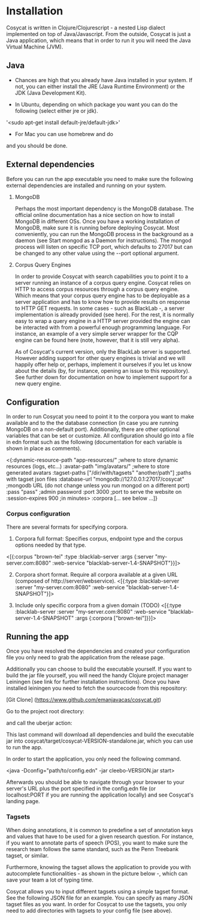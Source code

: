 # **Installation**

Cosycat is written in Clojure/Clojurescript - a nested Lisp dialect implemented on top of Java/Javascript. From the outside, Cosycat is just a Java application, which means that in order to run it you will need the Java Virtual Machine (JVM).

## **Java**

* Chances are high that you already have Java installed in your system. If not, you can either install the JRE (Java Runtime Environment) or the JDK (Java Development Kit).

* In Ubuntu, depending on which package you want you can do the following (select either jre or jdk).

'<sudo apt-get install default-jre/default-jdk>'

* For Mac you can use homebrew and do

<brew cask install java>

and you should be done.

## **External dependencies**

Before you can run the app executable you need to make sure the following external dependencies are installed and running on your system.

1. MongoDB

    Perhaps the most important dependency is the MongoDB database. The official online documentation has a nice section on how to           install MongoDB in different OSs. Once you have a working installation of MongoDB, make sure it is running before deploying Cosycat.     Most conveniently, you can run the MongoDB process in the background as a daemon (see Start mongod as a Daemon for instructions).       The mongod process will listen on specific TCP port, which defaults to 27017 but can be changed to any other value using the --port     optional argument.

2. Corpus Query Engines

    In order to provide Cosycat with search capabilities you to point it to a server running an instance of a corpus query engine.           Cosycat relies on HTTP to access corpus resources through a corpus query engine. Which means that your corpus query engine has to be     deployable as a server application and has to know how to provide results on response to HTTP GET requests. In some cases - such as     BlackLab -, a server implementation is already provided (see here). For the rest, it is normally easy to wrap a query engine in a       HTTP server provided the engine can be interacted with from a powerful enough programming language. For instance, an example of a       very simple server wrapper for the CQP engine can be found here (note, however, that it is still very alpha).

    As of Cosycat's current version, only the BlackLab server is supported. However adding support for other query engines is trivial       and we will happily offer help or, perhaps, implement it ourselves if you let us know about the details (by, for instance, opening       an issue to this repository). See further down for documentation on how to implement support for a new query engine.

## **Configuration**

In order to run Cosycat you need to point it to the corpora you want to make available and to the the database connection (in case you are running MongoDB on a non-default port). Additionally, there are other optional variables that can be set or customize. All configuration should go into a file in edn format such as the following (documentation for each variable is shown in place as comments).

<{:dynamic-resource-path "app-resources/"            ;where to store dynamic resources (logs, etc...)
 :avatar-path "img/avatars/"                        ;where to store generated avatars
 :tagset-paths ["/dir/with/tagsets" "another/path"] ;paths with tagset json files
 :database-url "mongodb://127.0.0.1:27017/cosycat"  ;mongodb URL (do not change unless you run mongod on a different port)
 :pass "pass"                                       ;admin password
 :port 3000                                         ;port to serve the website on
 :session-expires 900                               ;in minutes>
 :corpora [... see below ...]}

### **Corpus configuration**

There are several formats for specifying corpora.

1. Corpora full format: Specifies corpus, endpoint type and the corpus options needed by that type.

<[{:corpus "brown-tei"
  :type :blacklab-server
  :args {:server "my-server.com:8080"
  :web-service "blacklab-server-1.4-SNAPSHOT"}}]>

2. Corpora short format. Require all corpora available at a given URL (composed of http://server/webservice).
<[{:type :blacklab-server
  :server "my-server.com:8080"
  :web-service "blacklab-server-1.4-SNAPSHOT"}]>

3. Include only specific corpora from a given domain (TODO)
<[{:type :blacklab-server
  :server "my-server.com:8080"
  :web-service "blacklab-server-1.4-SNAPSHOT"
  :args {:corpora ["brown-tei"]}}]>

## **Running the app**

Once you have resolved the dependencies and created your configuration file you only need to grab the application from the release page.

Additionally you can choose to build the executable yourself. If you want to build the jar file yourself, you will need the handy Clojure project manager Leiningen (see link for further installation instructions). Once you have installed leiningen you need to fetch the sourcecode from this repository:

[Git Clone] (https://www.github.com/emanjavacas/cosycat.git)

Go to the project root directory:

<cd cosycat>

and call the uberjar action:

<lein uberjar>

This last command will download all dependencies and build the executable jar into cosycat/target/cosycat-VERSION-standalone.jar, which you can use to run the app.

In order to start the application, you only need the following command.

<java -Dconfig="path/to/config.edn" -jar cleebo-VERSION.jar start>

Afterwards you should be able to navigate through your browser to your server's URL plus the port specified in the config.edn file (or localhost:PORT if you are running the application locally) and see Cosycat's landing page.

### **Tagsets**

When doing annotations, it is common to predefine a set of annotation keys and values that have to be used for a given research question. For instance, if you want to annotate parts of speech (POS), you want to make sure the research team follows the same standard, such as the Penn Treebank tagset, or similar.

Furthermore, knowing the tagset allows the application to provide you with autocomplete functionalities - as shown in the picture below -, which can save your team a lot of typing time.

Cosycat allows you to input different tagsets using a simple tagset format. See the following JSON file for an example. You can specify as many JSON tagset files as you want. In order for Cosycat to use the tagsets, you only need to add directories with tagsets to your config file (see above).
